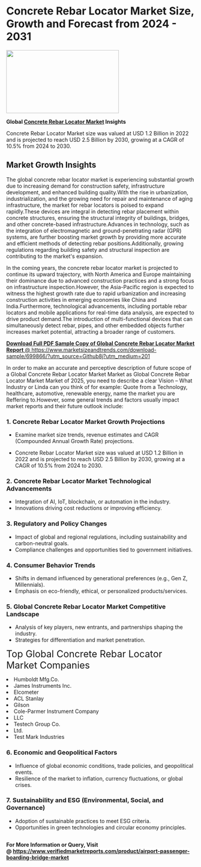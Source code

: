 <H1>Concrete Rebar Locator Market Size, Growth and Forecast from 2024 - 2031</H1><img class="aligncenter size-medium wp-image-584254" src="https://thirdeyenews.in/wp-content/uploads/2024/09/Global-Market-Research-300x168.jpeg" alt="" width="300" height="168" /><p><strong>Global&nbsp;<a href="https://www.marketsizeandtrends.com/download-sample/699866/?utm_source=Github8j?utm_medium=201">Concrete Rebar Locator Market</a> Insights</strong></p><p>Concrete Rebar Locator Market size was valued at USD 1.2 Billion in 2022 and is projected to reach USD 2.5 Billion by 2030, growing at a CAGR of 10.5% from 2024 to 2030.</p><p><h2>Market Growth Insights</h2> <p>The global concrete rebar locator market is experiencing substantial growth due to increasing demand for construction safety, infrastructure development, and enhanced building quality.With the rise in urbanization, industrialization, and the growing need for repair and maintenance of aging infrastructure, the market for rebar locators is poised to expand rapidly.These devices are integral in detecting rebar placement within concrete structures, ensuring the structural integrity of buildings, bridges, and other concrete-based infrastructure.Advances in technology, such as the integration of electromagnetic and ground-penetrating radar (GPR) systems, are further boosting market growth by providing more accurate and efficient methods of detecting rebar positions.Additionally, growing regulations regarding building safety and structural inspection are contributing to the market's expansion.</p> <p><a href="#"></a></p> <p>In the coming years, the concrete rebar locator market is projected to continue its upward trajectory, with North America and Europe maintaining their dominance due to advanced construction practices and a strong focus on infrastructure inspection.However, the Asia-Pacific region is expected to witness the highest growth rate due to rapid urbanization and increasing construction activities in emerging economies like China and India.Furthermore, technological advancements, including portable rebar locators and mobile applications for real-time data analysis, are expected to drive product demand.The introduction of multi-functional devices that can simultaneously detect rebar, pipes, and other embedded objects further increases market potential, attracting a broader range of customers.<p><a href="#"></p><p><span class=""><strong>Download Full PDF Sample Copy of Global Concrete Rebar Locator Market Report</strong> @ <a href="https://www.marketsizeandtrends.com/download-sample/699866/?utm_source=Github8j?utm_medium=201" target="_blank">https://www.marketsizeandtrends.com/download-sample/699866/?utm_source=Github8j?utm_medium=201</a></span></p><p>In order to make an accurate and perceptive description of future scope of a Global&nbsp;Concrete Rebar Locator Market Market as Global&nbsp;Concrete Rebar Locator Market Market of 2025, you need to describe a clear Vision &ndash; What Industry or Linda can you think of for example: Quote from a Technology, healthcare, automotive, renewable energy, name the market you are Reffering to.However, some general trends and factors usually impact market reports and their future outlook include:</p><h3>1.&nbsp;<strong>Concrete Rebar Locator Market Growth Projections</strong></h3><ul><li>Examine market size trends, revenue estimates and CAGR (Compounded Annual Growth Rate) projections.</li><li><p>Concrete Rebar Locator Market size was valued at USD 1.2 Billion in 2022 and is projected to reach USD 2.5 Billion by 2030, growing at a CAGR of 10.5% from 2024 to 2030.</p></li></ul><h3>2.&nbsp;<strong>Concrete Rebar Locator Market Technological Advancements</strong></h3><ul><li>Integration of AI, IoT, blockchain, or automation in the industry.</li><li>Innovations driving cost reductions or improving efficiency.</li></ul><h3>3.&nbsp;<strong>Regulatory and Policy Changes</strong></h3><ul><li>Impact of global and regional regulations, including sustainability and carbon-neutral goals.</li><li>Compliance challenges and opportunities tied to government initiatives.</li></ul><h3>4.&nbsp;<strong>Consumer Behavior Trends</strong></h3><ul><li>Shifts in demand influenced by generational preferences (e.g., Gen Z, Millennials).</li><li>Emphasis on eco-friendly, ethical, or personalized products/services.</li></ul><h3>5.&nbsp;<strong>Global Concrete Rebar Locator Market Competitive Landscape</strong></h3><ul><li>Analysis of key players, new entrants, and partnerships shaping the industry.</li><li>Strategies for differentiation and market penetration.</li></ul><p data-pm-slice="1 1 []"><span style="color: inherit; font-family: inherit; font-size: 25px;">Top Global Concrete Rebar Locator Market Companies</span></p><div class="" data-test-id=""><p><li>Humboldt Mfg.Co.</li><li> James Instruments Inc.</li><li> Elcometer</li><li> ACL Stanlay</li><li> Gilson</li><li> Cole-Parmer Instrument Company</li><li> LLC</li><li> Testech Group Co.</li><li> Ltd.</li><li> Test Mark Industries</li></p></div><h3>6.&nbsp;<strong>Economic and Geopolitical Factors</strong></h3><ul><li>Influence of global economic conditions, trade policies, and geopolitical events.</li><li>Resilience of the market to inflation, currency fluctuations, or global crises.</li></ul><h3>7.&nbsp;<strong>Sustainability and ESG (Environmental, Social, and Governance)</strong></h3><ul><li>Adoption of sustainable practices to meet ESG criteria.</li><li>Opportunities in green technologies and circular economy principles.</li></ul><h2><strong style="font-size: 14px;">For More Information or Query, Visit @&nbsp;</strong><a style="background-color: #ffffff; font-size: 14px;" href="https://www.marketsizeandtrends.com/report/concrete-rebar-locator-market/" target="_blank">https://www.verifiedmarketreports.com/product/airport-passenger-boarding-bridge-market</a></h2>